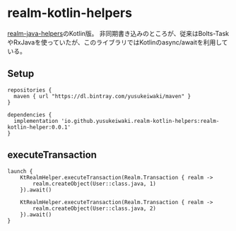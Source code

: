 # realm-kotlin-helpers

[realm-java-helpers](https://github.com/YusukeIwaki/realm-java-helpers)のKotlin版。
非同期書き込みのところが、従来はBolts-TaskやRxJavaを使っていたが、このライブラリではKotlinのasync/awaitを利用している。


## Setup

```
repositories {
  maven { url "https://dl.bintray.com/yusukeiwaki/maven" }
}

dependencies {
  implementation 'io.github.yusukeiwaki.realm-kotlin-helpers:realm-kotlin-helper:0.0.1'
}
```

## executeTransaction

```
launch {
    KtRealmHelper.executeTransaction(Realm.Transaction { realm ->
        realm.createObject(User::class.java, 1)
    }).await()

    KtRealmHelper.executeTransaction(Realm.Transaction { realm ->
        realm.createObject(User::class.java, 2)
    }).await()
}
```

